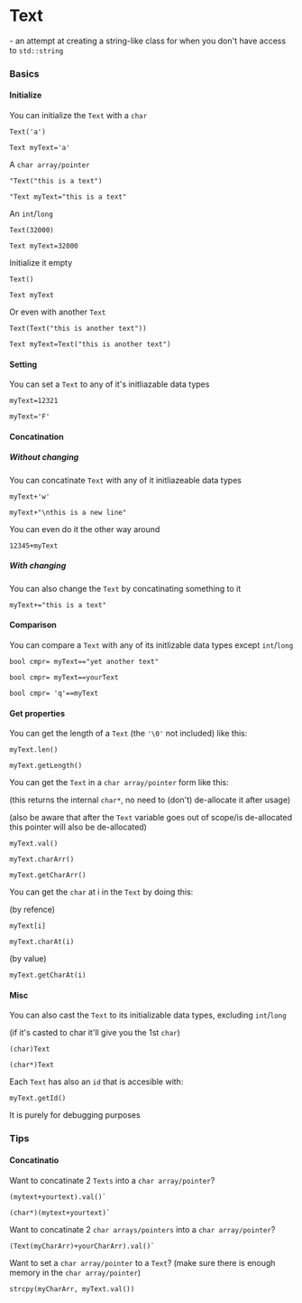 

# Text
\- an attempt at creating a string-like class for when you don't have access to `std::string`

### Basics

#### Initialize

You can initialize the `Text` with a `char`

    Text('a')

    Text myText='a'

A `char array/pointer`

    "Text("this is a text")

    "Text myText="this is a text"

An `int`/`long`

    Text(32000)

    Text myText=32000

Initialize it empty

    Text()

    Text myText

Or even with another `Text`

    Text(Text("this is another text"))

    Text myText=Text("this is another text")

#### Setting

You can set a `Text` to any of it's initliazable data types


    myText=12321

    myText='F'

#### Concatination

##### Without changing

You can concatinate `Text` with any of it initliazeable data types

    myText+'w'

    myText+"\nthis is a new line"

You can even do it the other way around

    12345+myText

##### With changing

You can also change the `Text` by concatinating something to it

    myText+="this is a text"

#### Comparison

You can compare a `Text` with any of its initlizable data types except `int`/`long`

    bool cmpr= myText=="yet another text"

    bool cmpr= myText==yourText

    bool cmpr= 'q'==myText

#### Get properties

You can get the length of a `Text` (the `'\0'` not included) like this:

    myText.len()

    myText.getLength()

You can get the `Text` in a `char array/pointer` form like this:

(this returns the internal `char*`, no need to (don't) de-allocate it after usage)

(also be aware that after the `Text` variable goes out of scope/is de-allocated this pointer will also be de-allocated)

    myText.val()

    myText.charArr()

    myText.getCharArr()

You can get the `char` at i in the `Text` by doing this:

(by refence)

    myText[i]

    myText.charAt(i)

(by value)

    myText.getCharAt(i)

#### Misc

You can also cast the `Text` to its initializable data types, excluding `int`/`long`

(if it's casted to char it'll give you the 1st `char`)

    (char)Text

    (char*)Text

Each `Text` has also an `id` that is accesible with:

    myText.getId()

It is purely for debugging purposes


### Tips

#### Concatinatio

Want to concatinate 2 `Texts` into a `char array/pointer`?

    (mytext+yourtext).val()`

    (char*)(mytext+yourtext)`

Want to concatinate 2 `char arrays/pointers` into a `char array/pointer`?

    (Text(myCharArr)+yourCharArr).val()`

Want to set a `char array/pointer` to a `Text`? (make sure there is enough memory in the `char array/pointer`)

    strcpy(myCharArr, myText.val())



